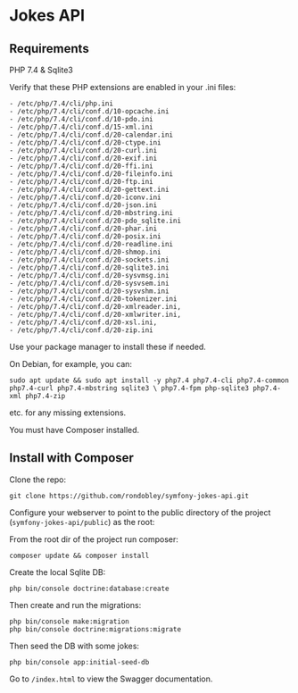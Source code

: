 # Jokes API
## Requirements
PHP 7.4 & Sqlite3

Verify that these PHP extensions are enabled in your .ini files:

    - /etc/php/7.4/cli/php.ini
    - /etc/php/7.4/cli/conf.d/10-opcache.ini
    - /etc/php/7.4/cli/conf.d/10-pdo.ini
    - /etc/php/7.4/cli/conf.d/15-xml.ini
    - /etc/php/7.4/cli/conf.d/20-calendar.ini
    - /etc/php/7.4/cli/conf.d/20-ctype.ini
    - /etc/php/7.4/cli/conf.d/20-curl.ini
    - /etc/php/7.4/cli/conf.d/20-exif.ini
    - /etc/php/7.4/cli/conf.d/20-ffi.ini
    - /etc/php/7.4/cli/conf.d/20-fileinfo.ini
    - /etc/php/7.4/cli/conf.d/20-ftp.ini
    - /etc/php/7.4/cli/conf.d/20-gettext.ini
    - /etc/php/7.4/cli/conf.d/20-iconv.ini
    - /etc/php/7.4/cli/conf.d/20-json.ini
    - /etc/php/7.4/cli/conf.d/20-mbstring.ini
    - /etc/php/7.4/cli/conf.d/20-pdo_sqlite.ini
    - /etc/php/7.4/cli/conf.d/20-phar.ini
    - /etc/php/7.4/cli/conf.d/20-posix.ini
    - /etc/php/7.4/cli/conf.d/20-readline.ini
    - /etc/php/7.4/cli/conf.d/20-shmop.ini
    - /etc/php/7.4/cli/conf.d/20-sockets.ini
    - /etc/php/7.4/cli/conf.d/20-sqlite3.ini
    - /etc/php/7.4/cli/conf.d/20-sysvmsg.ini
    - /etc/php/7.4/cli/conf.d/20-sysvsem.ini
    - /etc/php/7.4/cli/conf.d/20-sysvshm.ini
    - /etc/php/7.4/cli/conf.d/20-tokenizer.ini
    - /etc/php/7.4/cli/conf.d/20-xmlreader.ini,
    - /etc/php/7.4/cli/conf.d/20-xmlwriter.ini,
    - /etc/php/7.4/cli/conf.d/20-xsl.ini,
    - /etc/php/7.4/cli/conf.d/20-zip.ini
    
Use your package manager to install these if needed.

On Debian, for example, you can:

`sudo apt update && sudo apt install -y php7.4 php7.4-cli php7.4-common php7.4-curl php7.4-mbstring sqlite3 \
 php7.4-fpm php-sqlite3 php7.4-xml php7.4-zip`
 
 etc. for any missing extensions.
 
You must have Composer installed.

## Install with Composer
Clone the repo:

`git clone https://github.com/rondobley/symfony-jokes-api.git`
 
Configure your webserver to point to the public directory of the project (`symfony-jokes-api/public`) as the root:

From the root dir of the project run composer:

`composer update && composer install`

Create the local Sqlite DB:

`php bin/console doctrine:database:create`

Then create and run the migrations:

```
php bin/console make:migration
php bin/console doctrine:migrations:migrate
```

Then seed the DB with some jokes:

`php bin/console app:initial-seed-db`

Go to `/index.html` to view the Swagger documentation.